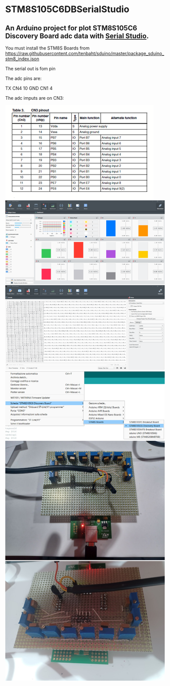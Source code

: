 # STM8S105C6DBSerialStudio
## An Arduino project for plot STM8S105C6 Discovery Board adc data with [Serial Studio](https://serial-studio.github.io/).

You must install the STM8S Boards from https://raw.githubusercontent.com/tenbaht/sduino/master/package_sduino_stm8_index.json

The serial out is fom pin 

The adc pins are:

TX CN4 10
GND CN1 4

The adc imputs are on CN3:


![Page image](img/adcpin.png)
![Page image](img/serialstudio.png)
![Page image](img/serialconfig.png)
![Page image](img/arduinosetup.png)
![Page image](img/front.jpg)
![Page image](img/rear.jpg)
